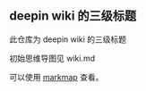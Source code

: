 ## deepin wiki 的三级标题

此仓库为 deepin wiki 的三级标题

初始思维导图见 wiki.md

可以使用 [markmap](https://markmap.js.org/) 查看。